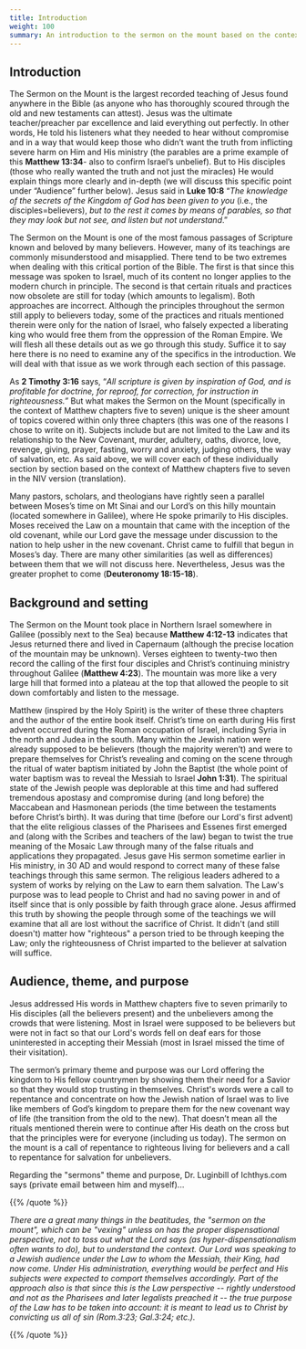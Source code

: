 ```yaml
---
title: Introduction
weight: 100
summary: An introduction to the sermon on the mount based on the context of Matthew chapters five to seven in the NIV translation. Covered here is the introduction, background, setting, audience, theme, and purpose.  
---
```



## **Introduction**

The Sermon on the Mount is the largest recorded teaching of Jesus found anywhere in the Bible (as anyone who has thoroughly scoured through the old and new testaments can attest). Jesus was the ultimate teacher/preacher par excellence and laid everything out perfectly. In other words, He told his listeners what they needed to hear without compromise and in a way that would keep those who didn’t want the truth from inflicting severe harm on Him and His ministry (the parables are a prime example of this **Matthew 13:34**- also to confirm Israel’s unbelief). But to His disciples (those who really wanted the truth and not just the miracles) He would explain things more clearly and in-depth (we will discuss this specific point under “Audience” further below). Jesus said in **Luke 10:8** “*The knowledge of the secrets of the Kingdom of God has been given to you* (i.e., the disciples=believers), *but to the rest it comes by means of parables, so that they may look but not see, and listen but not understand*.” 

The Sermon on the Mount is one of the most famous passages of Scripture known and beloved by many believers. However, many of its teachings are commonly misunderstood and misapplied. There tend to be two extremes when dealing with this critical portion of the Bible. The first is that since this message was spoken to Israel, much of its content no longer applies to the modern church in principle. The second is that certain rituals and practices now obsolete are still for today (which amounts to legalism). Both approaches are incorrect. Although the principles throughout the sermon still apply to believers today, some of the practices and rituals mentioned therein were only for the nation of Israel, who falsely expected a liberating king who would free them from the oppression of the Roman Empire. We will flesh all these details out as we go through this study. Suffice it to say here there is no need to examine any of the specifics in the introduction. We will deal with that issue as we work through each section of this passage. 

As **2 Timothy 3:16** says, “*All scripture is given by inspiration of God, and is profitable for doctrine, for reproof, for correction, for instruction in righteousness.”* But what makes the Sermon on the Mount (specifically in the context of Matthew chapters five to seven) unique is the sheer amount of topics covered within only three chapters (this was one of the reasons I chose to write on it). Subjects include but are not limited to the Law and its relationship to the New Covenant, murder, adultery, oaths, divorce, love, revenge, giving, prayer, fasting, worry and anxiety, judging others, the way of salvation, etc. As said above, we will cover each of these individually section by section based on the context of Matthew chapters five to seven in the NIV version (translation). 

Many pastors, scholars, and theologians have rightly seen a parallel between Moses’s time on Mt Sinai and our Lord’s on this hilly mountain (located somewhere in Galilee), where He spoke primarily to His disciples. Moses received the Law on a mountain that came with the inception of the old covenant, while our Lord gave the message under discussion to the nation to help usher in the new covenant. Christ came to fulfill that begun in Moses’s day. There are many other similarities (as well as differences) between them that we will not discuss here. Nevertheless, Jesus was the greater prophet to come (**Deuteronomy 18:15-18**). 

## **Background and setting** 

The Sermon on the Mount took place in Northern Israel somewhere in Galilee (possibly next to the Sea) because **Matthew 4:12-13** indicates that Jesus returned there and lived in Capernaum (although the precise location of the mountain may be unknown). Verses eighteen to twenty-two then record the calling of the first four disciples and Christ’s continuing ministry throughout Galilee (**Matthew 4:23**). The mountain was more like a very large hill that formed into a plateau at the top that allowed the people to sit down comfortably and listen to the message. 

Matthew (inspired by the Holy Spirit) is the writer of these three chapters and the author of the entire book itself. Christ’s time on earth during His first advent occurred during the Roman occupation of Israel, including Syria in the north and Judea in the south. Many within the Jewish nation were already supposed to be believers (though the majority weren’t) and were to prepare themselves for Christ’s revealing and coming on the scene through the ritual of water baptism initiated by John the Baptist (the whole point of water baptism was to reveal the Messiah to Israel **John 1:31**). The spiritual state of the Jewish people was deplorable at this time and had suffered tremendous apostasy and compromise during (and long before) the Maccabean and Hasmonean periods (the time between the testaments before Christ’s birth). It was during that time (before our Lord's first advent) that the elite religious classes of the Pharisees and Essenes first emerged and (along with the Scribes and teachers of the law) began to twist the true meaning of the Mosaic Law through many of the false rituals and applications they propagated. Jesus gave His sermon sometime earlier in His ministry, in 30 AD and would respond to correct many of these false teachings through this same sermon.  The religious leaders adhered to a system of works by relying on the Law to earn them salvation. The Law's purpose was to lead people to Christ and had no saving power in and of itself since that is only possible by faith through grace alone. Jesus affirmed this truth by showing the people through some of the teachings we will examine that all are lost without the sacrifice of Christ. It didn't (and still doesn't) matter how "righteous" a person tried to be through keeping the Law; only the righteousness of Christ imparted to the believer at salvation will suffice. 

## **Audience, theme, and purpose**  

Jesus addressed His words in Matthew chapters five to seven primarily to His disciples (all the believers present) and the unbelievers among the crowds that were listening. Most in Israel were supposed to be believers but were not in fact so that our Lord's words fell on deaf ears for those uninterested in accepting their Messiah (most in Israel missed the time of their visitation). 

The sermon’s primary theme and purpose was our Lord offering the kingdom to His fellow countrymen by showing them their need for a Savior so that they would stop trusting in themselves. Christ's words were a call to repentance and concentrate on how the Jewish nation of Israel was to live like members of God’s kingdom to prepare them for the new covenant way of life (the transition from the old to the new). That doesn’t mean all the rituals mentioned therein were to continue after His death on the cross but that the principles were for everyone (including us today). The sermon on the mount is a call of repentance  to righteous living for believers and a call to repentance for salvation for unbelievers. 

Regarding the "sermons" theme and purpose, Dr. Luginbill of Ichthys.com says (private email between him and myself)... 

{{% /quote %}}  

*There are a great many things in the beatitudes, the "sermon on the mount", which can be "vexing" unless on has the proper dispensational perspective, not to toss out what the Lord says (as hyper-dispensationalism often wants to do), but to understand the context. Our Lord was speaking to a Jewish audience under the Law to whom the Messiah, their King, had now come. Under His administration, everything would be perfect and His subjects were expected to comport themselves accordingly. Part of the approach also is that since this is the Law perspective -- rightly understood and not as the Pharisees and later legalists preached it -- the true purpose of the Law has to be taken into account: it is meant to lead us to Christ by convicting us all of sin (Rom.3:23; Gal.3:24; etc.).*

{{% /quote %}}